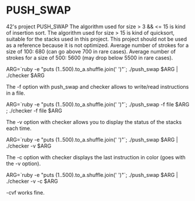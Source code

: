 # PUSH_SWAP
42's project PUSH_SWAP
The algorithm used for size > 3 && <= 15 is kind of insertion sort.
The algorithm used for size > 15 is kind of quicksort, suitable for the stacks used in this project.
This project should not be used as a reference because it is not optimized.
Average number of strokes for a size of 100: 680 (can go above 700 in rare cases).
Average number of strokes for a size of 500: 5600 (may drop below 5500 in rare cases).

ARG=\`ruby -e "puts (1..500).to_a.shuffle.join(' ')"\`; ./push_swap $ARG | ./checker $ARG

The -f option with push_swap and checker allows to write/read instructions in a file.

ARG=\`ruby -e "puts (1..500).to_a.shuffle.join(' ')"\`; ./push_swap -f file $ARG ; ./checker -f file $ARG

The -v option with checker allows you to display the status of the stacks each time.

ARG=\`ruby -e "puts (1..500).to_a.shuffle.join(' ')"\`; ./push_swap $ARG | ./checker -v $ARG

The -c option with checker displays the last instruction in color (goes with the -v option).

ARG=\`ruby -e "puts (1..500).to_a.shuffle.join(' ')"\`; ./push_swap $ARG | ./checker -v -c $ARG

-cvf works fine.

